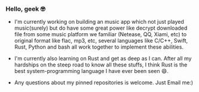 ### Hello, geek 🤓

* I'm currently working on building an music app which not just played music(surely) but do have some great power like decrypt downloaded file from some music platform we familiar (Netease, QQ, Xiami, etc) to original format like flac, mp3, etc,  several languages like C/C++, Swift, Rust, Python and  bash all work together to implement these abilities.

* I'm currently also learning on Rust and get as deep as I can. After all my hardships on the steep road to know all these stuffs, I think Rust is the best system-programming language I have ever been seen 😄.
* Any questions about my pinned repositories is welcome. Just Email me:)

